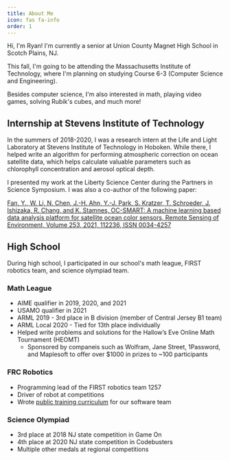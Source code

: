 ```yaml
---
title: About Me
icon: fas fa-info
order: 1
---
```


Hi, I'm Ryan! I'm currently a senior at Union County Magnet High School in Scotch Plains, NJ.

This fall, I'm going to be attending the Massachusetts Institute of Technology, where I'm planning on studying Course 6-3 (Computer Science and Engineering).

Besides computer science, I'm also interested in math, playing video games, solving Rubik's cubes, and much more!

## Internship at Stevens Institute of Technology

In the summers of 2018-2020, I was a research intern at the Life and Light Laboratory at Stevens Institute of Technology in Hoboken. While there, I helped write an algorithm for performing atmospheric correction on ocean satellite data, which helps calculate valuable parameters such as chlorophyll concentration and aerosol optical depth.

I presented my work at the Liberty Science Center during the Partners in Science Symposium. I was also a co-author of the following paper:

[Fan, Y., W. Li, N. Chen, J.-H. Ahn, Y.-J. Park, S. Kratzer, T. Schroeder, J. Ishizaka, R. Chang, and K. Stamnes, OC-SMART: 
A machine learning based data analysis platform for satellite ocean color sensors, Remote Sensing of Environment, Volume 253, 2021, 112236, ISSN 0034-4257](https://www.sciencedirect.com/science/article/abs/pii/S003442572030609X)

## High School

During high school, I participated in our school's math league, FIRST robotics team, and science olympiad team.

### Math League

- AIME qualifier in 2019, 2020, and 2021
- USAMO qualifier in 2021
- ARML 2019 - 3rd place in B division (member of Central Jersey B1 team)
- ARML Local 2020 - Tied for 13th place individually
- Helped write problems and solutions for the Hallow’s Eve Online Math Tournament (HEOMT)
  - Sponsored by companeis such as Wolfram, Jane Street, 1Password, and Maplesoft to offer over $1000 in prizes to ~100 participants

### FRC Robotics

- Programming lead of the FIRST robotics team 1257
- Driver of robot at competitions
- Wrote [public training curriculum](https://frc1257.github.io/robotics-training/#/) for our software team

### Science Olympiad

- 3rd place at 2018 NJ state competition in Game On
- 4th place at 2020 NJ state competition in Codebusters
- Multiple other medals at regional competitions
